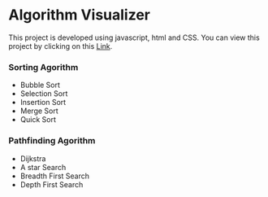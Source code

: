 # Algorithm Visualizer

This project is developed using javascript, html and CSS.
You can view this project by clicking on this [Link](https://sanidhya2101.github.io/Algorithm_Visualizer/).

<h3>Sorting Agorithm</h3>
<ul>
  <li>Bubble Sort</li>
  <li>Selection Sort</li>
  <li>Insertion Sort</li>
  <li>Merge Sort</li>
  <li>Quick Sort</li>
</ul>


<h3>Pathfinding Agorithm</h3>
<ul>
  <li>Dijkstra</li>
  <li>A star Search</li>
  <li>Breadth First Search</li>
  <li>Depth First Search</li>
</ul>




